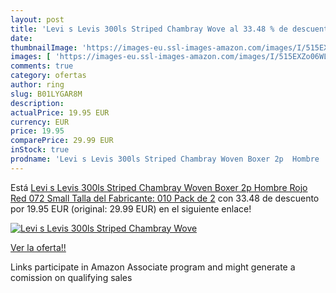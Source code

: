 ```yaml
---
layout: post
title: 'Levi s Levis 300ls Striped Chambray Wove al 33.48 % de descuento'
date: 
thumbnailImage: 'https://images-eu.ssl-images-amazon.com/images/I/515EXZo06WL._SL200_.jpg'
images: [ 'https://images-eu.ssl-images-amazon.com/images/I/515EXZo06WL._SL200_.jpg' ]
comments: true
category: ofertas
author: ring
slug: B01LYGAR8M
description:
actualPrice: 19.95 EUR
currency: EUR
price: 19.95
comparePrice: 29.99 EUR
inStock: true
prodname: 'Levi s Levis 300ls Striped Chambray Woven Boxer 2p  Hombre  Rojo  Red 072   Small  Talla del Fabricante: 010   Pack de 2'
---
```


Está [Levi s Levis 300ls Striped Chambray Woven Boxer 2p  Hombre  Rojo  Red 072   Small  Talla del Fabricante: 010   Pack de 2](https://www.amazon.es/dp/B01LYGAR8M/?tag=tolees-21) con 33.48 de descuento por 19.95 EUR (original: 29.99 EUR) en el siguiente enlace!

[![Levi s Levis 300ls Striped Chambray Wove](https://images-eu.ssl-images-amazon.com/images/I/515EXZo06WL._SL200_.jpg)](https://www.amazon.es/dp/B01LYGAR8M/?tag=tolees-21)

[Ver la oferta!!](https://www.amazon.es/dp/B01LYGAR8M/?tag=tolees-21)

Links participate in Amazon Associate program and might generate a comission on qualifying sales


